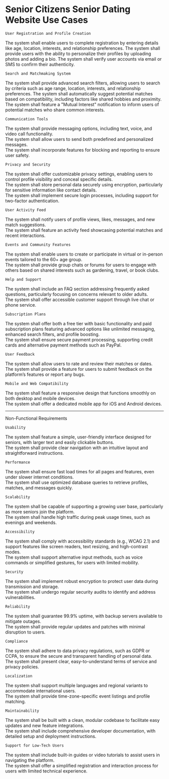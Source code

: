 # Senior Citizens Senior Dating Website Use Cases

	User Registration and Profile Creation
The system shall enable users to complete registration by entering details like age, location, interests, and relationship preferences.
The system shall provide users with the ability to personalize their profiles by uploading photos and adding a bio.
The system shall verify user accounts via email or SMS to confirm their authenticity.

	Search and Matchmaking System
The system shall provide advanced search filters, allowing users to search by criteria such as age range, location, interests, and relationship preferences.
The system shall automatically suggest potential matches based on compatibility, including factors like shared hobbies and proximity.
The system shall feature a "Mutual Interest" notification to inform users of potential matches who share common interests.

	Communication Tools  
The system shall provide messaging options, including text, voice, and video call functionality.  
The system shall allow users to send both predefined and personalized messages.  
The system shall incorporate features for blocking and reporting to ensure user safety.

	Privacy and Security
The system shall offer customizable privacy settings, enabling users to control profile visibility and conceal specific details.  
The system shall store personal data securely using encryption, particularly for sensitive information like contact details.  
The system shall implement secure login processes, including support for two-factor authentication.

	User Activity Feed  
The system shall notify users of profile views, likes, messages, and new match suggestions.  
The system shall feature an activity feed showcasing potential matches and recent interactions.

	Events and Community Features  
The system shall enable users to create or participate in virtual or in-person events tailored to the 60+ age group.  
The system shall provide group chats or forums for users to engage with others based on shared interests such as gardening, travel, or book clubs.

	Help and Support
The system shall include an FAQ section addressing frequently asked questions, particularly focusing on concerns relevant to older adults.  
The system shall offer accessible customer support through live chat or phone service.

	Subscription Plans
The system shall offer both a free tier with basic functionality and paid subscription plans featuring advanced options like unlimited messaging, enhanced search filters, and profile boosting.  
The system shall ensure secure payment processing, supporting credit cards and alternative payment methods such as PayPal.

	User Feedback 
The system shall allow users to rate and review their matches or dates.  
The system shall provide a feature for users to submit feedback on the platform’s features or report any bugs.

	Mobile and Web Compatibility 
The system shall feature a responsive design that functions smoothly on both desktop and mobile devices.  
The system shall offer a dedicated mobile app for iOS and Android devices.

--------------------------------------------------
Non-Functional Requirements

	Usability
The system shall feature a simple, user-friendly interface designed for seniors, with larger text and easily clickable buttons.  
The system shall provide clear navigation with an intuitive layout and straightforward instructions.

	Performance 
The system shall ensure fast load times for all pages and features, even under slower internet conditions.  
The system shall use optimized database queries to retrieve profiles, matches, and messages quickly.

	Scalability 
The system shall be capable of supporting a growing user base, particularly as more seniors join the platform.  
The system shall handle high traffic during peak usage times, such as evenings and weekends.

	Accessibility 
The system shall comply with accessibility standards (e.g., WCAG 2.1) and support features like screen readers, text resizing, and high-contrast modes.  
The system shall support alternative input methods, such as voice commands or simplified gestures, for users with limited mobility.

	Security 
The system shall implement robust encryption to protect user data during transmission and storage.  
The system shall undergo regular security audits to identify and address vulnerabilities.

	Reliability 
The system shall guarantee 99.9% uptime, with backup servers available to mitigate outages.  
The system shall provide regular updates and patches with minimal disruption to users.

	Compliance  
The system shall adhere to data privacy regulations, such as GDPR or CCPA, to ensure the secure and transparent handling of personal data.  
The system shall present clear, easy-to-understand terms of service and privacy policies.

	Localization  
The system shall support multiple languages and regional variants to accommodate international users.  
The system shall provide time-zone-specific event listings and profile matching.

	Maintainability
The system shall be built with a clean, modular codebase to facilitate easy updates and new feature integrations.  
The system shall include comprehensive developer documentation, with detailed setup and deployment instructions.

	Support for Low-Tech Users 
The system shall include built-in guides or video tutorials to assist users in navigating the platform.  
The system shall offer a simplified registration and interaction process for users with limited technical experience.
